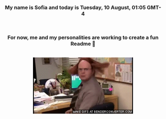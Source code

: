 


<div align="center">
<h3 >My name is Sofia and today is Tuesday, 10 August, 01:05 GMT-4</h3><br>
<h3 >For now, me and my personalities are working to create a fun Readme 👋
</h3><br>
<img src='img/dwight.gif' alt='working...'/>
</div>
